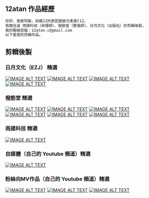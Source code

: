 ## 12atan 作品經歷
```markdown
你好，我是阿碳，前綴12的原因是碳元素是C12。
我擔任過 雨揚科技（命理師）、撥筋堂（整復師）、日月文化（出版社）的剪輯後製，
我的聯絡信箱：12atan.c@gmail.com
以下是我的剪輯作品。
```

## 剪輯後製

### 日月文化（EZJ） 精選
[![IMAGE ALT TEXT](http://img.youtube.com/vi/CJW8uWs_NLQ/0.jpg)](http://www.youtube.com/watch?v=CJW8uWs_NLQ "EZJ01")
[![IMAGE ALT TEXT](http://img.youtube.com/vi/1xa3PGJ6ZhQ/0.jpg)](http://www.youtube.com/watch?v=1xa3PGJ6ZhQ "EZJ02")
[![IMAGE ALT TEXT](http://img.youtube.com/vi/hknmankTDsc/0.jpg)](http://www.youtube.com/watch?v=hknmankTDsc "EZJ03")
[![IMAGE ALT TEXT](http://img.youtube.com/vi/-tEjG6Cmgps/0.jpg)](http://www.youtube.com/watch?v=-tEjG6Cmgps "EZJ04")

### 撥筋堂 精選
[![IMAGE ALT TEXT](http://img.youtube.com/vi/vxEzKB7i6Og/0.jpg)](http://www.youtube.com/watch?v=vxEzKB7i6Og "Boginhall01")
[![IMAGE ALT TEXT](http://img.youtube.com/vi/UuVCMZNjb5k/0.jpg)](http://www.youtube.com/watch?v=UuVCMZNjb5k "Boginhall02")
[![IMAGE ALT TEXT](http://img.youtube.com/vi/OVwcaXv8qrs/0.jpg)](http://www.youtube.com/watch?v=OVwcaXv8qrs "Boginhall03")
[![IMAGE ALT TEXT](http://img.youtube.com/vi/XdyBDgYIw-w/0.jpg)](http://www.youtube.com/watch?v=XdyBDgYIw-w "Boginhall04")
[![IMAGE ALT TEXT](http://img.youtube.com/vi/6gjBGOWr6fs/0.jpg)](http://www.youtube.com/watch?v=6gjBGOWr6fs "Boginhall05")
[![IMAGE ALT TEXT](http://img.youtube.com/vi/o20b4Uhz4RA/0.jpg)](http://www.youtube.com/watch?v=o20b4Uhz4RA "Boginhall05")

### 雨揚科技 精選
[![IMAGE ALT TEXT](http://img.youtube.com/vi/c8zlBJ-OWXw/0.jpg)](http://www.youtube.com/watch?v=c8zlBJ-OWXw "Rain01")

### 自媒體（自己的 Youtube 頻道）精選
[![IMAGE ALT TEXT](http://img.youtube.com/vi/tD_x7-KqOsk/0.jpg)](http://www.youtube.com/watch?v=tD_x7-KqOsk "atan01")

### 粉絲向MV作品（自己的 Youtube 頻道）精選
[![IMAGE ALT TEXT](http://img.youtube.com/vi/UdKu3uqBrJc/0.jpg)](http://www.youtube.com/watch?v=UdKu3uqBrJc "EZJ01")
[![IMAGE ALT TEXT](http://img.youtube.com/vi/mV7w6UdpZdE/0.jpg)](http://www.youtube.com/watch?v=mV7w6UdpZdE "atan02")
[![IMAGE ALT TEXT](http://img.youtube.com/vi/N4uWnsYfyHY/0.jpg)](http://www.youtube.com/watch?v=N4uWnsYfyHY "atan03")
